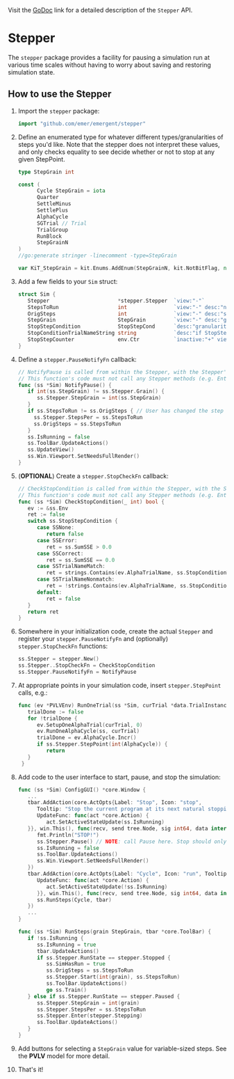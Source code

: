 Visit the [GoDoc](https://pkg.go.dev/github.com/emer/emergent/stepper) link for a detailed description of the `Stepper` API.

# Stepper

The `stepper` package provides a facility for pausing a simulation run at various time scales without having to
worry about saving and restoring simulation state.

## How to use the Stepper

1. Import the `stepper` package:

    ```go
   import "github.com/emer/emergent/stepper"

2. Define an enumerated type for whatever different types/granularities of steps you'd like. Note that the stepper
does not interpret these values, and only checks equality to see decide whether or not to stop at any given StepPoint.

   ```go
   type StepGrain int

   const (
	     Cycle StepGrain = iota
	     Quarter
	     SettleMinus
	     SettlePlus
	     AlphaCycle
	     SGTrial // Trial
	     TrialGroup
	     RunBlock
	     StepGrainN
   )
   //go:generate stringer -linecomment -type=StepGrain

   var KiT_StepGrain = kit.Enums.AddEnum(StepGrainN, kit.NotBitFlag, nil)

3. Add a few fields to your `Sim` struct:

   ```go
   struct Sim {
      Stepper                      *stepper.Stepper  `view:"-"`        
      StepsToRun                   int               `view:"-" desc:"number of steps to execute before stopping"`
      OrigSteps                    int               `view:"-" desc:"saved number of steps to execute before stopping"`
      StepGrain                    StepGrain         `view:"-" desc:"granularity for the Step command"`
      StopStepCondition            StopStepCond      `desc:"granularity for conditional stop"`
      StopConditionTrialNameString string            `desc:"if StopStepCond is TrialName or NotTrialName, this string is used for matching the current AlphaTrialName"`
      StopStepCounter              env.Ctr           `inactive:"+" view:"-" desc:"number of times we've hit whatever StopStepGrain is set to'"`
   }

4. Define a `stepper.PauseNotifyFn` callback:

   ```go
   // NotifyPause is called from within the Stepper, with the Stepper's lock held.
   // This function's code must not call any Stepper methods (e.g. Enter) that try to take the Stepper mutex lock.
   func (ss *Sim) NotifyPause() {
      if int(ss.StepGrain) != ss.Stepper.Grain() {
         ss.Stepper.StepGrain = int(ss.StepGrain)
      }
      if ss.StepsToRun != ss.OrigSteps { // User has changed the step count while running
        ss.Stepper.StepsPer = ss.StepsToRun
        ss.OrigSteps = ss.StepsToRun
      }
      ss.IsRunning = false
      ss.ToolBar.UpdateActions()
      ss.UpdateView()
      ss.Win.Viewport.SetNeedsFullRender()
   }

5. (__OPTIONAL__) Create a `stepper.StopCheckFn` callback:

    ```go
   // CheckStopCondition is called from within the Stepper, with the Stepper's lock held.
   // This function's code must not call any Stepper methods (e.g. Enter) that try to take the Stepper mutex lock.
    func (ss *Sim) CheckStopCondition(_ int) bool {
       ev := &ss.Env
       ret := false
       switch ss.StopStepCondition {
          case SSNone:
             return false
          case SSError:
             ret = ss.SumSSE > 0.0
          case SSCorrect:
             ret = ss.SumSSE == 0.0
          case SSTrialNameMatch:
             ret = strings.Contains(ev.AlphaTrialName, ss.StopConditionTrialNameString)
          case SSTrialNameNonmatch:
             ret = !strings.Contains(ev.AlphaTrialName, ss.StopConditionTrialNameString)
          default:
             ret = false
       }
       return ret
    }

6. Somewhere in your initialization code, create the actual `Stepper` and register your `stepper.PauseNotifyFn`
and (optionally) `stepper.StopCheckFn` functions:

   ```go
   ss.Stepper = stepper.New()
   ss.Stepper..StopCheckFn = CheckStopCondition
   ss.Stepper.PauseNotifyFn = NotifyPause

7. At appropriate points in your simulation code, insert `stepper.StepPoint` calls, e.g.:

   ```go
   func (ev *PVLVEnv) RunOneTrial(ss *Sim, curTrial *data.TrialInstance) {
      trialDone := false
      for !trialDone {
         ev.SetupOneAlphaTrial(curTrial, 0)
         ev.RunOneAlphaCycle(ss, curTrial)
         trialDone = ev.AlphaCycle.Incr()
         if ss.Stepper.StepPoint(int(AlphaCycle)) {
            return
      }
	}

8. Add code to the user interface to start, pause, and stop the simulation:

   ```go
   func (ss *Sim) ConfigGUI() *core.Window {
      ...
      tbar.AddAction(core.ActOpts{Label: "Stop", Icon: "stop",
         Tooltip: "Stop the current program at its next natural stopping point (i.e., cleanly stopping when appropriate chunks of computation have completed).",
         UpdateFunc: func(act *core.Action) {
            act.SetActiveStateUpdate(ss.IsRunning)
      }}, win.This(), func(recv, send tree.Node, sig int64, data interface{}) {
         fmt.Println("STOP!")
         ss.Stepper.Pause() // NOTE: call Pause here. Stop should only be called when starting over for a new run
         ss.IsRunning = false
         ss.ToolBar.UpdateActions()
         ss.Win.Viewport.SetNeedsFullRender()
      })
      tbar.AddAction(core.ActOpts{Label: "Cycle", Icon: "run", Tooltip: "Step to the end of a Cycle.",
         UpdateFunc: func(act *core.Action) {
            act.SetActiveStateUpdate(!ss.IsRunning)
         }}, win.This(), func(recv, send tree.Node, sig int64, data interface{}) {
         ss.RunSteps(Cycle, tbar)
      })
      ...
   }
   
   func (ss *Sim) RunSteps(grain StepGrain, tbar *core.ToolBar) {
      if !ss.IsRunning {
         ss.IsRunning = true
         tbar.UpdateActions()
         if ss.Stepper.RunState == stepper.Stopped {
            ss.SimHasRun = true
            ss.OrigSteps = ss.StepsToRun
            ss.Stepper.Start(int(grain), ss.StepsToRun)
            ss.ToolBar.UpdateActions()
            go ss.Train()
      } else if ss.Stepper.RunState == stepper.Paused {
         ss.Stepper.StepGrain = int(grain)
         ss.Stepper.StepsPer = ss.StepsToRun
         ss.Stepper.Enter(stepper.Stepping)
         ss.ToolBar.UpdateActions()
      }
   }

9. Add buttons for selecting a `StepGrain` value for variable-sized steps. See the __PVLV__ model for more detail.

10. That's it!
